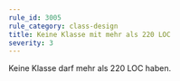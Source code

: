 ```yaml
---
rule_id: 3005
rule_category: class-design
title: Keine Klasse mit mehr als 220 LOC
severity: 3
---
```

Keine Klasse darf mehr als 220 LOC haben.
